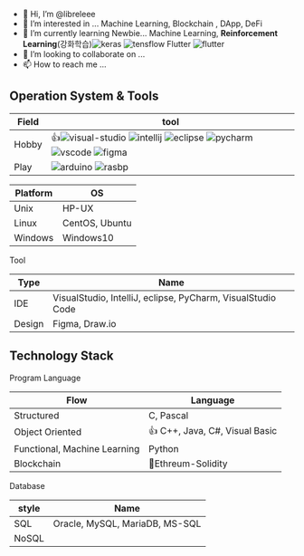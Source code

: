 - 👋 Hi, I’m @libreleee
- 👀 I’m interested in ... Machine Learning, Blockchain , DApp, DeFi
- 🌱 I’m currently learning Newbie... Machine Learning, **Reinforcement Learning**(강화학습)![keras](https://img.shields.io/badge/Keras-FF0000?style=for-the-badge&logo=keras&logoColor=white) ![tensflow](https://img.shields.io/badge/TensorFlow-FF6F00?style=for-the-badge&logo=tensorflow&logoColor=white) Flutter ![flutter](https://img.shields.io/badge/Flutter-02569B?style=for-the-badge&logo=flutter&logoColor=white)
- 💞️ I’m looking to collaborate on ...
- 📫 How to reach me ...

## Operation System & Tools
 




| Field            | tool        |
|-----------------|---------------|
| Hobby      |:+1:![visual-studio](https://img.shields.io/badge/Visual_Studio-5C2D91?style=for-the-badge&logo=visual%20studio&logoColor=white) ![intellij](https://img.shields.io/badge/IntelliJ_IDEA-000000.svg?style=for-the-badge&logo=intellij-idea&logoColor=white) ![eclipse](https://img.shields.io/badge/Eclipse-2C2255?style=for-the-badge&logo=eclipse&logoColor=white) ![pycharm](https://img.shields.io/badge/PyCharm-000000.svg?&style=for-the-badge&logo=PyCharm&logoColor=white) ![vscode](https://img.shields.io/badge/VSCode-0078D4?style=for-the-badge&logo=visual%20studio%20code&logoColor=white) ![figma](https://img.shields.io/badge/Figma-F24E1E?style=for-the-badge&logo=figma&logoColor=white)  |
| Play      |![arduino](https://img.shields.io/badge/Arduino_IDE-00979D?style=for-the-badge&logo=arduino&logoColor=white) ![rasbp](https://img.shields.io/badge/Raspberry%20Pi-A22846?style=for-the-badge&logo=Raspberry%20Pi&logoColor=white) |



| Platform            | OS        |
|-----------------|---------------|
| Unix      | HP-UX |
| Linux      | CentOS, Ubuntu |
| Windows    | Windows10 |

Tool

| Type            | Name      |
|-----------------|---------------|
|IDE                   |VisualStudio, IntelliJ, eclipse, PyCharm, VisualStudio Code               |
|Design                   |Figma, Draw.io               |

## Technology Stack

<!---
libreleee/libreleee is a ✨ special ✨ repository because its `README.md` (this file) appears on your GitHub profile.
You can click the Preview link to take a look at your changes.
--->
Program Language

| Flow            | Language        |
|-----------------|---------------|
| Structured      | C, Pascal |
| Object Oriented |:+1: C++, Java, C#, Visual Basic       |
| Functional, Machine Learning      | Python        |
| Blockchain      | 🌱Ethreum-Solidity        |


Database

| style            | Name      |
|-----------------|---------------|
|SQL                   |Oracle, MySQL, MariaDB, MS-SQL               |
|NoSQL               |         |

